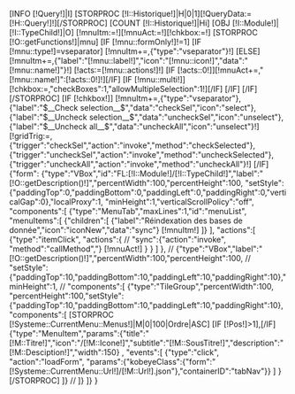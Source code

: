 [INFO [!Query!]|I]
[STORPROC [!I::Historique!]|H|0|1][!QueryData:=[!H::Query!]!][/STORPROC]
[COUNT [!I::Historique!]|Hi]
[OBJ [!I::Module!]|[!I::TypeChild!]|O]
[!mnuItm:=!][!mnuAct:=!][!chkbox:=!]
[STORPROC [!O::getFunctions!]|mnu]
	[IF [!mnu::formOnly!]!=1]
		[IF [!mnu::type!]=vseparator]
			[!mnuItm+=,{"type":"vseparator"}!]
		[ELSE]
			[!mnuItm+=,{"label":"[!mnu::label!]","icon":"[!mnu::icon!]","data":"[!mnu::name!]"}!]
			[!acts:=[!mnu::actions!]!]
			[IF [!acts::0!]][!mnuAct+=,"[!mnu::name!]":[!acts::0!]!][/IF]
			[IF [!mnu::multi!]][!chkbox:=,"checkBoxes":1,"allowMultipleSelection":1!][/IF]
		[/IF]
	[/IF]
[/STORPROC]
[IF [!chkbox!]]
	[!mnuItm+=,{"type":"vseparator"},{"label":"$__Check selection__$","data":"checkSel","icon":"select"},{"label":"$__Uncheck selection__$","data":"uncheckSel","icon":"unselect"},{"label":"$__Uncheck all__$","data":"uncheckAll","icon":"unselect"}!]
	[!gridTrig:=,{"trigger":"checkSel","action":"invoke","method":"checkSelected"},{"trigger":"uncheckSel","action":"invoke","method":"uncheckSelected"},{"trigger":"uncheckAll","action":"invoke","method":"uncheckAll"}!]
[/IF]
{"form":
{"type":"VBox","id":"FL:[!I::Module!]/[!I::TypeChild!]","label":"[!O::getDescription()!]","percentWidth":100,"percentHeight":100, 
"setStyle":{"paddingTop":0,"paddingBottom":0,"paddingLeft":0,"paddingRight":0,"verticalGap":0},"localProxy":1, "minHeight":1,"verticalScrollPolicy":"off",
"components":[
	{"type":"MenuTab","maxLines":1,"id":"menuList",
		"menuItems":[
			{"children":[
				{"label":"Réindexation des bases de donnée","icon":"iconNew","data":"sync"}
				[!mnuItm!]
			]}
		],
		"actions":[
			{"type":"itemClick", "actions":{
//					"sync":{"action":"invoke", "method":"callMethod","}
					[!mnuAct!]
				}
			}
		]
	},
//	{"type":"VBox","label":"[!O::getDescription()!]","percentWidth":100,"percentHeight":100,
//	"setStyle":{"paddingTop":10,"paddingBottom":10,"paddingLeft":10,"paddingRight":10},"minHeight":1,
//	"components":[
		{"type":"TileGroup","percentWidth":100, "percentHeight":100,"setStyle":{"paddingTop":10,"paddingBottom":10,"paddingLeft":10,"paddingRight":10},
		"components":[
			[STORPROC [!Systeme::CurrentMenu::Menus!]|M|0|100|Ordre|ASC]
				[IF [!Pos!]>1],[/IF]
				{"type":"MenuItem","params":{"title":"[!M::Titre!]","icon":"/[!M::Icone!]","subtitle":"[!M::SousTitre!]","description":"[!M::Desciption!]","width":150}
				,	"events":[
						{"type":"click", "action":"loadForm", "params":{"kobeyeClass":{"form":"[!Systeme::CurrentMenu::Url!]/[!M::Url!].json"},"containerID":"tabNav"}}
					]
				}
			[/STORPROC]
		]}
//	]}
]}
}

